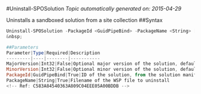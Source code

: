 #Uninstall-SPOSolution
*Topic automatically generated on: 2015-04-29*

Uninstalls a sandboxed solution from a site collection
##Syntax
```powershell
Uninstall-SPOSolution -PackageId <GuidPipeBind> -PackageName <String> [-MajorVersion <Int32>] [-MinorVersion <Int32>]```
&nbsp;

##Parameters
Parameter|Type|Required|Description
---------|----|--------|-----------
MajorVersion|Int32|False|Optional major version of the solution, defaults to 1
MinorVersion|Int32|False|Optional minor version of the solution, defaults to 0
PackageId|GuidPipeBind|True|ID of the solution, from the solution manifest
PackageName|String|True|Filename of the WSP file to uninstall
<!-- Ref: C583A84540363A809C04EEE05A00BDDB -->